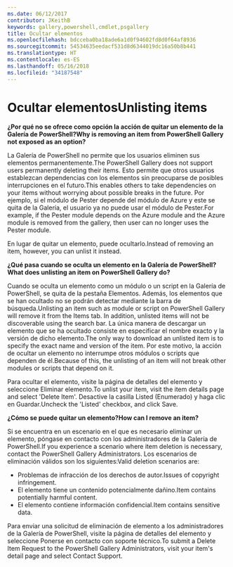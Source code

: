 ```yaml
---
ms.date: 06/12/2017
contributor: JKeithB
keywords: gallery,powershell,cmdlet,psgallery
title: Ocultar elementos
ms.openlocfilehash: bdcceba0ba18ade6a1d0f94602fd8d0f64af8936
ms.sourcegitcommit: 54534635eedacf531d8d6344019dc16a50b8b441
ms.translationtype: HT
ms.contentlocale: es-ES
ms.lasthandoff: 05/16/2018
ms.locfileid: "34187548"
---
```

# <a name="unlisting-items"></a><span data-ttu-id="acbff-103">Ocultar elementos</span><span class="sxs-lookup"><span data-stu-id="acbff-103">Unlisting items</span></span>

<span data-ttu-id="acbff-104">**¿Por qué no se ofrece como opción la acción de quitar un elemento de la Galería de PowerShell?**</span><span class="sxs-lookup"><span data-stu-id="acbff-104">**Why is removing an item from PowerShell Gallery not exposed as an option?**</span></span>

<span data-ttu-id="acbff-105">La Galería de PowerShell no permite que los usuarios eliminen sus elementos permanentemente.</span><span class="sxs-lookup"><span data-stu-id="acbff-105">The PowerShell Gallery does not support users permanently deleting their items.</span></span>
<span data-ttu-id="acbff-106">Esto permite que otros usuarios establezcan dependencias con los elementos sin preocuparse de posibles interrupciones en el futuro.</span><span class="sxs-lookup"><span data-stu-id="acbff-106">This enables others to take dependencies on your items without worrying about possible breaks in the future.</span></span>
<span data-ttu-id="acbff-107">Por ejemplo, si el módulo de Pester depende del módulo de Azure y este se quita de la Galería, el usuario ya no puede usar el módulo de Pester.</span><span class="sxs-lookup"><span data-stu-id="acbff-107">For example, if the Pester module depends on the Azure module and the Azure module is removed from the gallery, then user can no longer uses the Pester module.</span></span>

<span data-ttu-id="acbff-108">En lugar de quitar un elemento, puede ocultarlo.</span><span class="sxs-lookup"><span data-stu-id="acbff-108">Instead of removing an item, however, you can unlist it instead.</span></span>

<span data-ttu-id="acbff-109">**¿Qué pasa cuando se oculta un elemento en la Galería de PowerShell?**</span><span class="sxs-lookup"><span data-stu-id="acbff-109">**What does unlisting an item on PowerShell Gallery do?**</span></span>

<span data-ttu-id="acbff-110">Cuando se oculta un elemento como un módulo o un script en la Galería de PowerShell, se quita de la pestaña Elementos. Además, los elementos que se han ocultado no se podrán detectar mediante la barra de búsqueda.</span><span class="sxs-lookup"><span data-stu-id="acbff-110">Unlisting an item such as module or script on PowerShell Gallery will remove it from the Items tab. In addition, unlisted items will not be discoverable using the search bar.</span></span>
<span data-ttu-id="acbff-111">La única manera de descargar un elemento que se ha ocultado consiste en especificar el nombre exacto y la versión de dicho elemento.</span><span class="sxs-lookup"><span data-stu-id="acbff-111">The only way to download an unlisted item is to specify the exact name and version of the item.</span></span>
<span data-ttu-id="acbff-112">Por este motivo, la acción de ocultar un elemento no interrumpe otros módulos o scripts que dependen de él.</span><span class="sxs-lookup"><span data-stu-id="acbff-112">Because of this, the unlisting of an item will not break other modules or scripts that depend on it.</span></span>

<span data-ttu-id="acbff-113">Para ocultar el elemento, visite la página de detalles del elemento y seleccione Eliminar elemento.</span><span class="sxs-lookup"><span data-stu-id="acbff-113">To unlist your item, visit the item details page and select 'Delete Item'.</span></span> <span data-ttu-id="acbff-114">Desactive la casilla Listed (Enumerado) y haga clic en Guardar.</span><span class="sxs-lookup"><span data-stu-id="acbff-114">Uncheck the 'Listed' checkbox, and click Save.</span></span>

<span data-ttu-id="acbff-115">**¿Cómo se puede quitar un elemento?**</span><span class="sxs-lookup"><span data-stu-id="acbff-115">**How can I remove an item?**</span></span>

<span data-ttu-id="acbff-116">Si se encuentra en un escenario en el que es necesario eliminar un elemento, póngase en contacto con los administradores de la Galería de PowerShell.</span><span class="sxs-lookup"><span data-stu-id="acbff-116">If you experience a scenario where item deletion is necessary, contact the PowerShell Gallery Administrators.</span></span>
<span data-ttu-id="acbff-117">Los escenarios de eliminación válidos son los siguientes:</span><span class="sxs-lookup"><span data-stu-id="acbff-117">Valid deletion scenarios are:</span></span>
- <span data-ttu-id="acbff-118">Problemas de infracción de los derechos de autor.</span><span class="sxs-lookup"><span data-stu-id="acbff-118">Issues of copyright infringement.</span></span>
- <span data-ttu-id="acbff-119">El elemento tiene un contenido potencialmente dañino.</span><span class="sxs-lookup"><span data-stu-id="acbff-119">Item contains potentially harmful content.</span></span>
- <span data-ttu-id="acbff-120">El elemento contiene información confidencial.</span><span class="sxs-lookup"><span data-stu-id="acbff-120">Item contains sensitive data.</span></span>

<span data-ttu-id="acbff-121">Para enviar una solicitud de eliminación de elemento a los administradores de la Galería de PowerShell, visite la página de detalles del elemento y seleccione Ponerse en contacto con soporte técnico.</span><span class="sxs-lookup"><span data-stu-id="acbff-121">To submit a Delete Item Request to the PowerShell Gallery Administrators, visit your item's detail page and select Contact Support.</span></span>